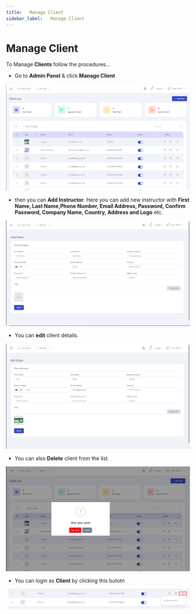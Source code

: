 ```yaml
---
title:   Manage Client
sidebar_label:   Manage Client
---
```


# Manage Client
To Manage **Clients** follow the procedures…


- Go to **Admin Panel** &  click **Manage Client** 

![SaleBot](../assets/screenshots/manage_client_1.png)

- then you can **Add Instructor**. Here you can add new instructor with **First Name, Last Name,Phone Number, Email Address, Password, Confirm Password, Company Name, Country, Address and Logo** etc.

![SaleBot](../assets/screenshots/manage_client_2.png)

- You can **edit** client details.

![SaleBot](../assets/screenshots/manage_client_3.png)

- You can also **Delete** client from the list.

![SaleBot](../assets/screenshots/manage_client_4.png)

- You can login as **Client** by clicking this butotn

![SaleBot](../assets/screenshots/manage_client_5.png)


